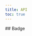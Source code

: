 ```yaml
---
title: API
toc: true
---
```


<DocWebComponentAPI component="cds-badge">
## Badge
<template v-slot:properties>

### Badge Properties

</template>
<template v-slot:cssProperties>

### Badge CSS Properties

</template>
<template v-slot:slots>

### Badge Slots

</template>
</DocWebComponentAPI>
